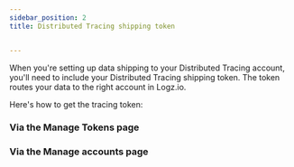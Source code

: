 ```yaml
---
sidebar_position: 2
title: Distributed Tracing shipping token


---
```


When you're setting up data shipping to your Distributed Tracing account, you'll need to include your Distributed Tracing shipping token. The token routes your data to the right account in Logz.io. 

Here's how to get the tracing token: 


### Via the Manage Tokens page

### Via the Manage accounts page
